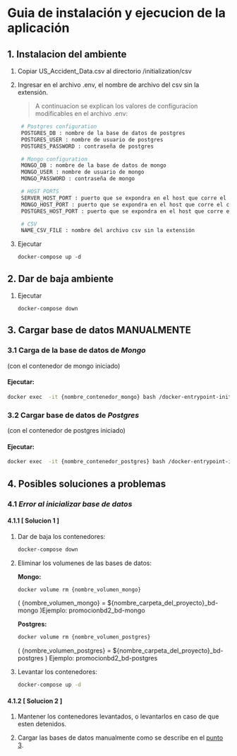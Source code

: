 # Guia de instalación y ejecucion de la aplicación

## 1. Instalacion del ambiente

1. Copiar US_Accident_Data.csv al directorio /initialization/csv

2. Ingresar en el archivo .env, el nombre de archivo del csv sin la extensión.

   > A continuacion se explican los valores de configuracion modificables en el archivo .env:

   ```sh
    # Postgres configuration
    POSTGRES_DB : nombre de la base de datos de postgres
    POSTGRES_USER : nombre de usuario de postgres
    POSTGRES_PASSWORD : contraseña de postgres

    # Mongo configuration
    MONGO_DB : nombre de la base de datos de mongo
    MONGO_USER : nombre de usuario de mongo
    MONGO_PASSWORD : contraseña de mongo

    # HOST PORTS
    SERVER_HOST_PORT : puerto que se expondra en el host que corre el contenedor de la aplicacion
    MONGO_HOST_PORT : puerto que se expondra en el host que corre el contener de mongo
    POSTGRES_HOST_PORT : puerto que se expondra en el host que corre el contenedor de postgres

    # CSV
    NAME_CSV_FILE : nombre del archivo csv sin la extensión
   ```

3. Ejecutar

   ```
   docker-compose up -d
   ```

## 2. Dar de baja ambiente

1. Ejecutar

   ```
   docker-compose down
   ```

## 3. Cargar base de datos MANUALMENTE

### 3.1 Carga de la base de datos de _Mongo_

(con el contenedor de mongo iniciado)

#### Ejecutar:

```sh
docker exec  -it {nombre_contenedor_mongo} bash /docker-entrypoint-initdb.d/mongoDataInit.sh
```

### 3.2 Cargar base de datos de _Postgres_

(con el contenedor de postgres iniciado)

#### Ejecutar:

```sh
docker exec  -it {nombre_contenedor_postgres} bash /docker-entrypoint-initdb.d/postgresDataInit.sh
```

## 4. Posibles soluciones a problemas

### 4.1 _Error al inicializar base de datos_

#### 4.1.1 [ Solucion 1 ]

1.  Dar de baja los contenedores:

    ```sh
    docker-compose down
    ```

2.  Eliminar los volumenes de las bases de datos:

    **Mongo:**

    ```sh
    docker volume rm {nombre_volumen_mongo}
    ```

    ( {nombre_volumen_mongo} = ${nombre_carpeta_del_proyecto}\_bd-mongo )Ejemplo: promocionbd2_bd-mongo

    **Postgres:**

    ```sh
    docker volume rm {nombre_volumen_postgres}
    ```

    ( {nombre_volumen_postgres} = ${nombre_carpeta_del_proyecto}\_bd-postgres ) Ejemplo: promocionbd2_bd-postgres

3.  Levantar los contenedores:

    ```sh
    docker-compose up -d
    ```

#### 4.1.2 [ Solucion 2 ]

1. Mantener los contenedores levantados, o levantarlos en caso de que esten detenidos.

2. Cargar las bases de datos manualmente como se describe en el [punto 3](#3-cargar-base-de-datos-manualmente).
